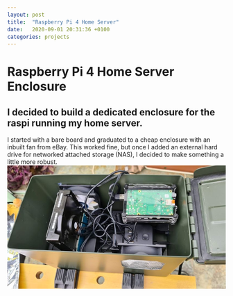 ```yaml
---
layout: post
title:  "Raspberry Pi 4 Home Server"
date:   2020-09-01 20:31:36 +0100
categories: projects
---
```

# Raspberry Pi 4 Home Server Enclosure
## I decided to build a dedicated enclosure for the raspi running my home server.
I started with a bare board and graduated to a cheap enclosure with an inbuilt fan from eBay. This worked fine, but once I added an external hard drive for networked attached storage (NAS), I decided to make something a little more robust.
![Pi_inside](/_posts/images/ammo_pi_inside.jpg)